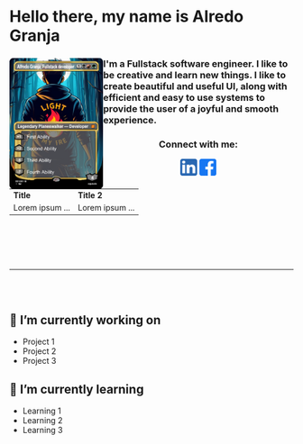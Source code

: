 <h1> Hello there, my name is Alredo Granja</h1>
<section >
<img width="33%" align="left" src="assets/img/alfredo-granja-planeswalker.png" />

<div>
<h3 width ="50%" align="left">I'm a Fullstack software engineer. I like to be creative and learn new things. I like to create beautiful and useful UI, along with efficient and easy to use systems to provide the user of a joyful and smooth experience.</h3>

<div align="center" >
  <h3 >Connect with me: </h3>
  <a href="https://www.linkedin.com/in/alfredo-granja/"><img src="./assets/svg/linkedin-icon.svg" width="30"/></a>
  <a href="https://www.facebook.com/profile.php?id=100012815117000"><img src="./assets/svg/facebook-icon.svg" width="30"/></a>
  <!-- <a href="#"><img src="./assets/svg/linkedin-icon.svg" width="30"/></a>
  <a href="#"><img src="./assets/svg/linkedin-icon.svg" width="30"/></a> -->
</div>

</div>
</section>

<div align ="center">
<table cellspacing="0" cellpadding="0"  width="100%">
 <tr border="0">
    <td><b >Title</b></td>
    <td><b >Title 2</b></td>
 </tr>
 <tr border= "0">
    <td>Lorem ipsum ...</td>
    <td>Lorem ipsum ...</td>
 </tr>
</table>
</div>
<br/>
<br/>
<br/>
<br/>
<hr>
<br/>
<br/>

<h2>🔭 I’m currently working on</h2>
<ul>
<li>Project 1</li>
<li>Project 2</li>
<li>Project 3</li>
</ul>
<h2>🌱 I’m currently learning</h2>
<ul>
<li>Learning 1</li>
<li>Learning 2</li>
<li>Learning 3</li>
</ul>
<!--
**AlfredoGJ/AlfredoGJ** is a ✨ _special_ ✨ repository because its `README.md` (this file) appears on your GitHub profile.

Here are some ideas to get you started:

- 🔭 I’m currently working on ...
- 🌱 I’m currently learning ...
- 👯 I’m looking to collaborate on ...
- 🤔 I’m looking for help with ...
- 💬 Ask me about ...
- 📫 How to reach me: ...
- 😄 Pronouns: ...
- ⚡ Fun fact: ...
  -->
